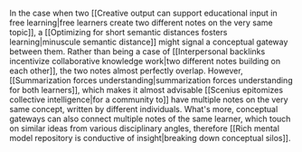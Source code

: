 ---
---

In the case when two [[Creative output can support educational input in free learning|free learners create two different notes on the very same topic]], a [[Optimizing for short semantic distances fosters learning|minuscule semantic distance]] might signal a conceptual gateway between them. Rather than being a case of [[Interpersonal backlinks incentivize collaborative knowledge work|two different notes building on each other]], the two notes almost perfectly overlap. However, [[Summarization forces understanding|summarization forces understanding for both learners]], which makes it almost advisable [[Scenius epitomizes collective intelligence|for a community to]] have multiple notes on the very same concept, written by different individuals. What's more, conceptual gateways can also connect multiple notes of the same learner, which touch on similar ideas from various disciplinary angles, therefore [[Rich mental model repository is conductive of insight|breaking down conceptual silos]].